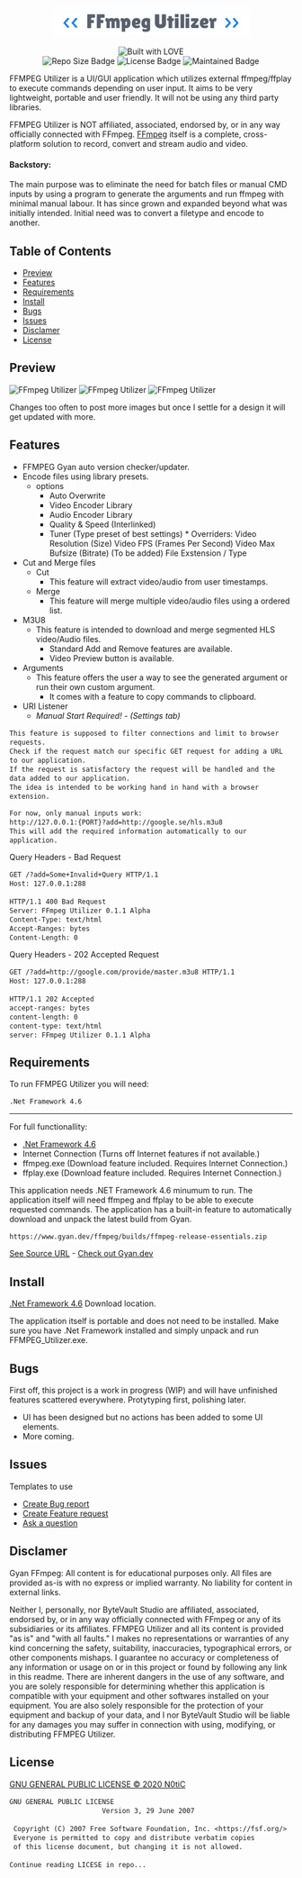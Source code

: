 <p align="center">
    <img src="https://github.com/n0tic/FFmpeg-UI-Utilizer/raw/master/FFmpeg%20Utilizer/Resources/ffmpegLogo.jpg" alt="FFmpeg Utilizer Logo">
    <br />
    <br />
    <img src="http://ForTheBadge.com/images/badges/built-with-love.svg" alt="Built with LOVE">
    <br />
    <img src="https://img.shields.io/github/repo-size/n0tic/FFmpeg-UI-Utilizer?label=Repo%20Size" alt="Repo Size Badge">
    <img src="https://img.shields.io/github/license/n0tic/FFmpeg-UI-Utilizer.svg" alt="License Badge">
    <img src="https://img.shields.io/maintenance/YES/2020" alt="Maintained Badge">
</p>

FFMPEG Utilizer is a UI/GUI application which utilizes external ffmpeg/ffplay to execute commands depending on user input. It aims to be very lightweight, portable and user friendly. It will not be using any third party libraries.

FFMPEG Utilizer is NOT affiliated, associated, endorsed by, or in any way officially connected with FFmpeg.
[FFmpeg](https://ffmpeg.org/) itself is a complete, cross-platform solution to record, convert and stream audio and video. 


#### Backstory: 
The main purpose was to eliminate the need for batch files or manual CMD inputs by using a program to generate the arguments and run ffmpeg with minimal manual labour. It has since grown and expanded beyond what was initially intended.
Initial need was to convert a filetype and encode to another.

## Table of Contents

- [Preview](#preview)
- [Features](#features)
- [Requirements](#requirements)
- [Install](#install)
- [Bugs](#bugs)
- [Issues](#issues)
- [Disclamer](#disclamer)
- [License](#license)

## Preview 

![FFmpeg Utilizer](http://bytevaultstudio.se/ShareX/FFmpeg_Utilizer_ThBUAuPFYC.png)
![FFmpeg Utilizer](http://bytevaultstudio.se/ShareX/FFmpeg_Utilizer_1L2YUkyZUa.png)
![FFmpeg Utilizer](http://bytevaultstudio.se/ShareX/FFmpeg_Utilizer_Im8QBOTLeN.png)

Changes too often to post more images but once I settle for a design it will get updated with more.

## Features

* FFMPEG Gyan auto version checker/updater.
* Encode files using library presets.
	* options
      * Auto Overwrite
      * Video Encoder Library
      * Audio Encoder Library
      * Quality & Speed (Interlinked)
      * Tuner (Type preset of best settings)
      		* Overriders:
            Video Resolution (Size)
            Video FPS (Frames Per Second)
            Video Max Bufsize (Bitrate) (To be added)
            File Exstension / Type
* Cut and Merge files
	* Cut
    	* This feature will extract video/audio from user timestamps.
    * Merge
    	* This feature will merge multiple video/audio files using a ordered list.
* M3U8
	* This feature is intended to download and merge segmented HLS video/Audio files.
    	* Standard Add and Remove features are available.
        * Video Preview button is available.
* Arguments
	* This feature offers the user a way to see the generated argument or run their own custom argument.
    	* It comes with a feature to copy commands to clipboard.
* URI Listener
	* *Manual Start Required! - (Settings tab)*
```
This feature is supposed to filter connections and limit to browser requests.
Check if the request match our specific GET request for adding a URL to our application. 
If the request is satisfactory the request will be handled and the data added to our application. 
The idea is intended to be working hand in hand with a browser extension. 
```
```
For now, only manual inputs work:
http://127.0.0.1:{PORT}?add=http://google.se/hls.m3u8
This will add the required information automatically to our application.
```
Query Headers - Bad Request
```
GET /?add=Some+Invalid+Query HTTP/1.1
Host: 127.0.0.1:288

HTTP/1.1 400 Bad Request
Server: FFmpeg Utilizer 0.1.1 Alpha
Content-Type: text/html
Accept-Ranges: bytes
Content-Length: 0
```
Query Headers - 202 Accepted Request
```
GET /?add=http://google.com/provide/master.m3u8 HTTP/1.1
Host: 127.0.0.1:288

HTTP/1.1 202 Accepted
accept-ranges: bytes
content-length: 0
content-type: text/html
server: FFmpeg Utilizer 0.1.1 Alpha
```
## Requirements

To run FFMPEG Utilizer you will need:

```
.Net Framework 4.6 
```

-----

For full functionallity:
- [.Net Framework 4.6](https://www.microsoft.com/en-US/download/details.aspx?id=48130)
- Internet Connection (Turns off Internet features if not available.)
- ffmpeg.exe (Download feature included. Requires Internet Connection.)
- ffplay.exe (Download feature included. Requires Internet Connection.)

This application needs .NET Framework 4.6 minumum to run.
The application itself will need ffmpeg and ffplay to be able to execute requested commands. The application has a built-in feature to automatically download and unpack the latest build from Gyan.
```
https://www.gyan.dev/ffmpeg/builds/ffmpeg-release-essentials.zip
```
[See Source URL](FFMPEG_Utilizer/Core/Core.cs#L160) - [Check out Gyan.dev](https://www.gyan.dev/ffmpeg/builds/)
## Install

[.Net Framework 4.6](https://www.microsoft.com/en-US/download/details.aspx?id=48130) Download location.


The application itself is portable and does not need to be installed. Make sure you have .Net Framework installed and simply unpack and run FFMPEG_Utilizer.exe.

## Bugs

First off, this project is a work in progress (WIP) and will have unfinished features scattered everywhere.
Protytyping first, polishing later.

- UI has been designed but no actions has been added to some UI elements.
- More coming.

## Issues

Templates to use
- [Create Bug report](https://github.com/n0tic/FFMPEG-UI-Utilizer/issues/new?assignees=&labels=&template=bug_report.md&title=)
- [Create Feature request](https://github.com/n0tic/FFMPEG-UI-Utilizer/issues/new?assignees=&labels=&template=feature_request.md&title=)
- [Ask a question](https://github.com/n0tic/FFMPEG-UI-Utilizer/issues/new?assignees=&labels=&template=ask-a-question.md&title=)

## Disclamer

Gyan FFmpeg:
All content is for educational purposes only.
All files are provided as-is with no express or implied warranty.
No liability for content in external links.

Neither I, personally, nor ByteVault Studio are affiliated, associated, endorsed by, or in any way officially connected with FFmpeg or any of its subsidiaries or its affiliates.
FFMPEG Utilizer and all its content is provided "as is" and "with all faults." I makes no representations or warranties of any kind concerning the safety, suitability, inaccuracies, typographical errors, or other components mishaps. I guarantee no accuracy or completeness of any information or usage on or in this project or found by following any link in this readme. There are inherent dangers in the use of any software, and you are solely responsible for determining whether this application is compatible with your equipment and other softwares installed on your equipment. You are also solely responsible for the protection of your equipment and backup of your data, and I nor ByteVault Studio will be liable for any damages you may suffer in connection with using, modifying, or distributing FFMPEG Utilizer.

## License

[GNU GENERAL PUBLIC LICENSE © 2020 N0tiC](LICENSE)

```
GNU GENERAL PUBLIC LICENSE
                       Version 3, 29 June 2007

 Copyright (C) 2007 Free Software Foundation, Inc. <https://fsf.org/>
 Everyone is permitted to copy and distribute verbatim copies
 of this license document, but changing it is not allowed.
 
Continue reading LICESE in repo...
```
